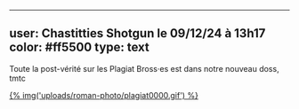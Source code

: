 ----
user: Chastitties Shotgun le 09/12/24 à 13h17
color: #ff5500
type: text
----

Toute la post-vérité sur les Plagiat Bross·es est dans notre nouveau doss, tmtc

<a href="https://plagiat.org/bio#page1">{% img('uploads/roman-photo/plagiat0000.gif') %}</a>
